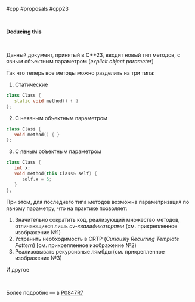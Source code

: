 #cpp #proposals #cpp23

<br/>

**Deducing this**

<br/>

Данный документ, принятый в C++23, вводит новый тип методов, с явным объектным параметром (*explicit object parameter*)

Так что теперь все методы можно разделить на три типа:

1. Статические
```c++
class Class {
   static void method() { }
};
```

2. С неявным объектным параметром
```c++
class Class {
   void method() { }
};
```

3. С явным объектным параметром
```c++
class Class {
   int x;
   void method(this Class& self) {
      self.x = 5;
   }
};
```

При этом, для последнего типа методов возможна параметризация по явному параметру, что на практике позволяет:

1. Значительно сократить код, реализующий множество методов, отличающихся лишь *cv-квалификаторами* (см. прикрепленное изображение №1)
2. Устранить необходимость в CRTP (*Curiously Recurring Template Pattern*) [см. прикрепленное изображение №2)
3. Реализовывать рекурсивные лямбды (см. прикрепленное изображение №3)

И другое

<br/>

Более подробно — в [P0847R7](http://wg21.link/p0847r7)